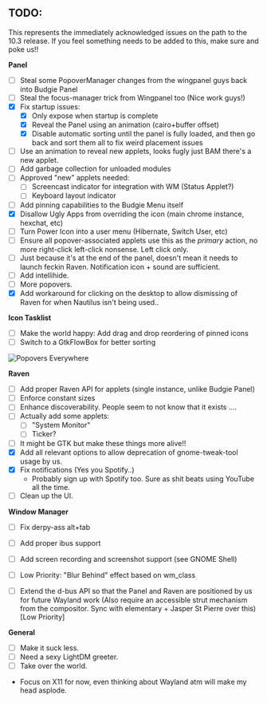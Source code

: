 TODO:
-----

This represents the immediately acknowledged issues on the path to the 10.3
release. If you feel something needs to be added to this, make sure and poke
us!!

**Panel**

 * [ ] Steal some PopoverManager changes from the wingpanel guys back into Budgie Panel
 * [ ] Steal the focus-manager trick from Wingpanel too (Nice work guys!)
 * [x] Fix startup issues:
    * [x] Only expose when startup is complete
    * [x] Reveal the Panel using an animation (cairo+buffer offset)
    * [x] Disable automatic sorting until the panel is fully loaded, and then go
      back and sort them all to fix weird placement issues
 * [ ] Use an animation to reveal new applets, looks fugly just BAM there's a new applet.
 * [ ] Add garbage collection for unloaded modules
 * [ ] Approved "new" applets needed:
   * [ ] Screencast indicator for integration with WM (Status Applet?)
   * [ ] Keyboard layout indicator
 * [ ] Add pinning capabilities to the Budgie Menu itself
 * [x] Disallow Ugly Apps from overriding the icon (main chrome instance, hexchat, etc)
 * [ ] Turn Power Icon into a user menu (Hibernate, Switch User, etc)
 * [ ] Ensure all popover-associated applets use this as  the *primary* action, no
       more right-click left-click nonsense. Left click only.
 * [ ] Just because it's at the end of the panel, doesn't mean it needs to launch
       feckin Raven. Notification icon + sound are sufficient.
 * [ ] Add intellihide.
 * [ ] More popovers.
 * [x] Add workaround for clicking on the desktop to allow dismissing of Raven
       for when Nautilus isn't being used..

**Icon Tasklist**

 * [ ] Make the world happy: Add drag and drop reordering of pinned icons
 * [ ] Switch to a GtkFlowBox for better sorting

 ![Popovers Everywhere](http://cdn.meme.am/instances/500x/63501402.jpg)

**Raven**

 * [ ] Add proper Raven API for applets (single instance, unlike Budgie Panel)
 * [ ] Enforce constant sizes
 * [ ] Enhance discoverability. People seem to not know that it exists ....
 * [ ] Actually add some applets:
   * [ ] "System Monitor"
   * [ ] Ticker?
 * [ ] It might be GTK but make these things more alive!!
 * [x] Add all relevant options to allow deprecation of gnome-tweak-tool usage by us.
 * [x] Fix notifications (Yes you Spotify..)
   - Probably sign up with Spotify too. Sure as shit beats using YouTube all the time.
 * [ ] Clean up the UI.

**Window Manager**


 * [ ] Fix derpy-ass alt+tab
 * [ ] Add proper ibus support
 * [ ] Add screen recording and screenshot support (see GNOME Shell)
 * [ ] Low Priority: "Blur Behind" effect based on wm_class
 * [ ] Extend the d-bus API so that the Panel and Raven are positioned by us for future
   Wayland work (Also require an accessible strut mechanism from the compositor.
   Sync with elementary + Jasper St Pierre over this) [Low Priority]


**General**


 * [ ] Make it suck less.
 * [ ] Need a sexy LightDM greeter.
 * [ ] Take over the world.
 * Focus on X11 for now, even thinking about Wayland atm will make my head asplode.
